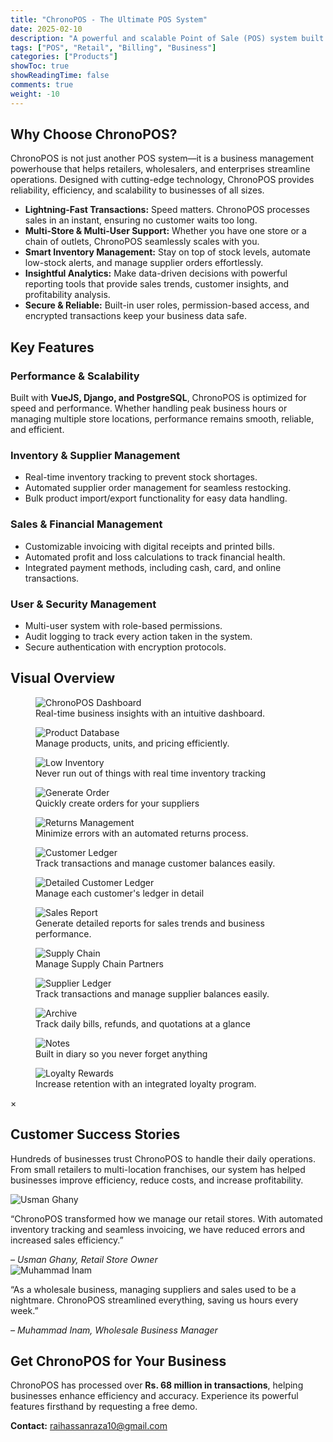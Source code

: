```yaml
---
title: "ChronoPOS - The Ultimate POS System"
date: 2025-02-10
description: "A powerful and scalable Point of Sale (POS) system built with VueJS, Django, and PostgreSQL."
tags: ["POS", "Retail", "Billing", "Business"]
categories: ["Products"]
showToc: true
showReadingTime: false
comments: true
weight: -10
---
```


<div class="chronopos-container">

## Why Choose ChronoPOS?  

<p class="justified-text">
ChronoPOS is not just another POS system—it is a business management powerhouse that helps retailers, wholesalers, and enterprises streamline operations. Designed with cutting-edge technology, ChronoPOS provides reliability, efficiency, and scalability to businesses of all sizes.
</p>

<ul class="feature-list">
  <li><strong>Lightning-Fast Transactions:</strong> Speed matters. ChronoPOS processes sales in an instant, ensuring no customer waits too long.</li>
  <li><strong>Multi-Store & Multi-User Support:</strong> Whether you have one store or a chain of outlets, ChronoPOS seamlessly scales with you.</li>
  <li><strong>Smart Inventory Management:</strong> Stay on top of stock levels, automate low-stock alerts, and manage supplier orders effortlessly.</li>
  <li><strong>Insightful Analytics:</strong> Make data-driven decisions with powerful reporting tools that provide sales trends, customer insights, and profitability analysis.</li>
  <li><strong>Secure & Reliable:</strong> Built-in user roles, permission-based access, and encrypted transactions keep your business data safe.</li>
</ul>

## Key Features  

### Performance & Scalability  
<p class="justified-text">
Built with <strong>VueJS, Django, and PostgreSQL</strong>, ChronoPOS is optimized for speed and performance. Whether handling peak business hours or managing multiple store locations, performance remains smooth, reliable, and efficient.
</p>

### Inventory & Supplier Management  
<ul class="feature-list">
  <li>Real-time inventory tracking to prevent stock shortages.</li>
  <li>Automated supplier order management for seamless restocking.</li>
  <li>Bulk product import/export functionality for easy data handling.</li>
</ul>

### Sales & Financial Management  
<ul class="feature-list">
  <li>Customizable invoicing with digital receipts and printed bills.</li>
  <li>Automated profit and loss calculations to track financial health.</li>
  <li>Integrated payment methods, including cash, card, and online transactions.</li>
</ul>

### User & Security Management  
<ul class="feature-list">
  <li>Multi-user system with role-based permissions.</li>
  <li>Audit logging to track every action taken in the system.</li>
  <li>Secure authentication with encryption protocols.</li>
</ul>

## Visual Overview  

<div class="image-grid">
  <figure>
    <img src="/assets/dashboard.png" alt="ChronoPOS Dashboard" class="zoomable">
    <figcaption>Real-time business insights with an intuitive dashboard.</figcaption>
  </figure>
  
  <figure>
    <img src="/assets/productdb.png" alt="Product Database" class="zoomable">
    <figcaption>Manage products, units, and pricing efficiently.</figcaption>
  </figure>

  <figure>
    <img src="/assets/inventory.png" alt="Low Inventory" class="zoomable">
    <figcaption>Never run out of things with real time inventory tracking</figcaption>
  </figure>
  
  <figure>
    <img src="/assets/generateorder.png" alt="Generate Order" class="zoomable">
    <figcaption>Quickly create orders for your suppliers</figcaption>
  </figure>

  <figure>
    <img src="/assets/returns.png" alt="Returns Management" class="zoomable">
    <figcaption>Minimize errors with an automated returns process.</figcaption>
  </figure>

  <figure>
    <img src="/assets/customerledger.png" alt="Customer Ledger" class="zoomable">
    <figcaption>Track transactions and manage customer balances easily.</figcaption>
  </figure>

  <figure>
    <img src="/assets/singleledger.png" alt="Detailed Customer Ledger" class="zoomable">
    <figcaption>Manage each customer's ledger in detail</figcaption>
  </figure>

  <figure>
    <img src="/assets/salesreport.png" alt="Sales Report" class="zoomable">
    <figcaption>Generate detailed reports for sales trends and business performance.</figcaption>
  </figure>

  <figure>
    <img src="/assets/supplychain.png" alt="Supply Chain" class="zoomable">
    <figcaption>Manage Supply Chain Partners</figcaption>
  </figure>

  <figure>
    <img src="/assets/supplierledger.png" alt="Supplier Ledger" class="zoomable">
    <figcaption>Track transactions and manage supplier balances easily.</figcaption>
  </figure>

  <figure>
    <img src="/assets/archive.png" alt="Archive" class="zoomable">
    <figcaption>Track daily bills, refunds, and quotations at a glance</figcaption>
  </figure>

  <figure>
    <img src="/assets/notes.png" alt="Notes" class="zoomable">
    <figcaption>Built in diary so you never forget anything</figcaption>
  </figure>

  <figure>
    <img src="/assets/loyaltyrewards.png" alt="Loyalty Rewards" class="zoomable">
    <figcaption>Increase retention with an integrated loyalty program.</figcaption>
  </figure>
</div>

<!-- Fullscreen Image Modal -->
<div id="imageModal" class="modal">
  <span class="close">&times;</span>
  <img class="modal-content" id="fullsizeImage">
</div>

## Customer Success Stories  

<p class="justified-text">
Hundreds of businesses trust ChronoPOS to handle their daily operations. From small retailers to multi-location franchises, our system has helped businesses improve efficiency, reduce costs, and increase profitability.  
</p>

<div class="customer-review">
  <img src="/assets/usman-ghany-customer.png" alt="Usman Ghany">
  <div class="customer-review-content">
    <p>“ChronoPOS transformed how we manage our retail stores. With automated inventory tracking and seamless invoicing, we have reduced errors and increased sales efficiency.”</p>
    <cite>– Usman Ghany, Retail Store Owner</cite>
  </div>
</div>

<div class="customer-review">
  <img src="/assets/muhammad-inam-customer.png" alt="Muhammad Inam">
  <div class="customer-review-content">
    <p>“As a wholesale business, managing suppliers and sales used to be a nightmare. ChronoPOS streamlined everything, saving us hours every week.”</p>
    <cite>– Muhammad Inam, Wholesale Business Manager</cite>
  </div>
</div>

## Get ChronoPOS for Your Business  

<p class="justified-text">
ChronoPOS has processed over <strong>Rs. 68 million in transactions</strong>, helping businesses enhance efficiency and accuracy. Experience its powerful features firsthand by requesting a free demo.
</p>

<p class="contact-info"><strong>Contact:</strong> <a href="mailto:raihassanraza10@gmail.com">raihassanraza10@gmail.com</a></p>

</div>


<script>
  document.addEventListener("DOMContentLoaded", function () {
    const modal = document.getElementById("imageModal");
    const modalImg = document.getElementById("fullsizeImage");
    const closeModal = document.querySelector(".close");

    // Ensure the modal is hidden initially
    modal.style.display = "none";

    document.querySelectorAll(".zoomable").forEach(img => {
      img.addEventListener("click", function () {
        modal.style.display = "flex";
        modalImg.src = this.src;
      });
    });

    closeModal.addEventListener("click", function () {
      modal.style.display = "none";
    });

    // Close modal when clicking outside the image
    modal.addEventListener("click", function (e) {
      if (e.target === modal) {
        modal.style.display = "none";
      }
    });
  });
</script>



</body>
</html>
